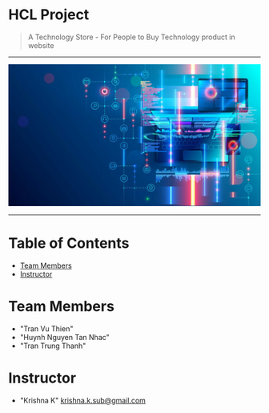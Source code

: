 # HCL Project
> A Technology Store - For People to Buy Technology product in website
<hr>

![Alt text](Backend/technology.jpeg?raw=true "Mobile App")

<hr>

# Table of Contents
* [Team Members](#team-members)
* [Instructor](#instructor)

# <a name="team-members"></a>Team Members
* "Tran Vu Thien" <JAS220XX>
* "Huynh Nguyen Tan Nhac" <JAS220XX>
* "Tran Trung Thanh" <JAS220XX>

# <a name="instructor"></a>Instructor
* "Krishna K" <krishna.k.sub@gmail.com>